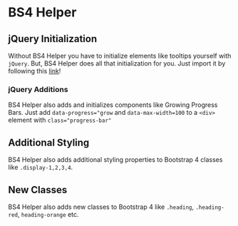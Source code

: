 # BS4 Helper

## jQuery Initialization

Without BS4 Helper you have to initialize elements like tooltips yourself with `jQuery`. But, BS4 Helper does all that initialization for you. Just import it by following this [link](https://bhogi7589.github.io/bs4-helper)!

   ### jQuery Additions
   
   BS4 Helper also adds and initializes components like Growing Progress Bars. Just add `data-progress="grow` and `data-max-width=100` to a `<div>` element with `class="progress-bar"`

## Additional Styling

BS4 Helper also adds additional styling properties to Bootstrap 4 classes like `.display-1,2,3,4`.

## New Classes

BS4 Helper also adds new classes to Bootstrap 4 like `.heading`, `.heading-red`, `heading-orange` etc.
